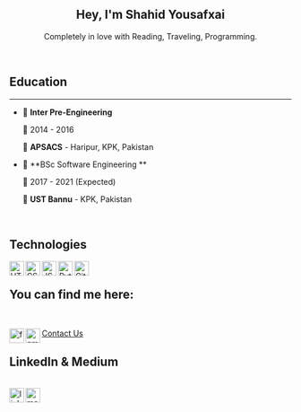 <h2 align="center">Hey, I'm Shahid Yousafxai</h2>

<p align="center">Completely in love with Reading, Traveling, Programming.</b> </p>


<br/>

## Education

--- 
 - 📖 **Inter Pre-Engineering**
    
    📆 2014 - 2016

    📍 **APSACS** - Haripur, KPK, Pakistan
    

- 📖 **BSc Software Engineering **
    
    📆 2017 - 2021 (Expected)

    📍 **UST Bannu** - KPK, Pakistan

<br/>

## Technologies

<img align="left" alt="HTML" width="26px" src="https://cdn1.iconfinder.com/data/icons/logotypes/32/badge-html-5-256.png" />
<img align="left" alt="CSS" width="26px" src="https://cdn1.iconfinder.com/data/icons/logotypes/32/badge-css-3-256.png" />
<img align="left" alt="JS" width="26px" src="https://cdn2.iconfinder.com/data/icons/designer-skills/128/code-programming-javascript-software-develop-command-language-256.png" />
<img align="left" alt="Python" width="26px" src="https://cdn4.iconfinder.com/data/icons/logos-and-brands/512/267_Python_logo-256.png" />
<img align="left" alt="Github" width="26px" src="https://cdn4.iconfinder.com/data/icons/iconsimple-logotypes/512/github-256.png" />


<br/>

## You can find me here:
<br/>

<a href="https://facebook.com/ShahidYousafxai98" rel="Facebook"><img  align="left" alt="facebook" width="26px" src="https://cdn1.iconfinder.com/data/icons/logotypes/32/square-facebook-256.png" alt="" /></a>
<a href="mailto:shahidbahadur1998@gmail.com" rel="Gmail"><img  align="left" alt="gmail" width="26px" src="https://cdn1.iconfinder.com/data/icons/google-new-logos-1/32/gmail_new_logo-256.png" alt="" /></a>
[Contact Us](mailto:admin@cloudhadoop.com)
</br>

## LinkedIn & Medium
</br>
<a href="https://www.linkedin.com/in/shahidyousafxai/" rel="Facebook"><img  align="left" alt="linkedin" width="26px" src="https://cdn1.iconfinder.com/data/icons/logotypes/32/square-linkedin-128.png" alt="" /></a>
<a href="https://shahidyousafxai.medium.com/" rel="Facebook"><img  align="left" alt="medium" width="26px" src="https://play-lh.googleusercontent.com/hB9t3Z-mi284_49HA3nAuhO-W5Cyhje7r2P9McdgORoVCd-0SV54c12NMQWLHnqALw" alt="" /></a>
